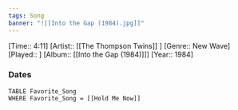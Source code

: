 ```yaml
---
tags: Song  
banner: "![[Into the Gap (1984).jpg]]"
---
```

[Time:: 4:11]
[Artist:: [[The Thompson Twins]] ]
[Genre:: New Wave]
[Played:: ]
[Album:: [[Into the Gap (1984)]]]
[Year:: 1984]
### Dates
````dataview
TABLE Favorite_Song
WHERE Favorite_Song = [[Hold Me Now]]
````